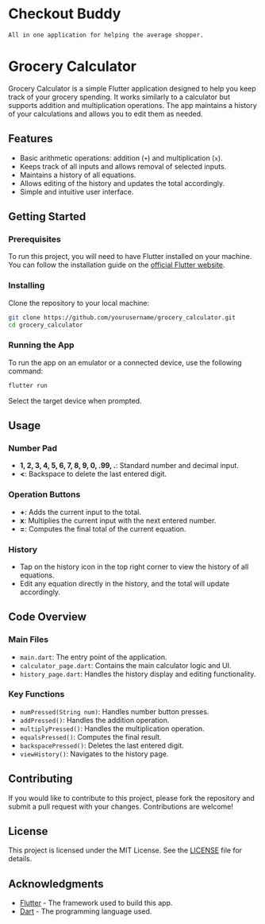 
# Checkout Buddy

    All in one application for helping the average shopper. 


# Grocery Calculator

Grocery Calculator is a simple Flutter application designed to help you keep track of your grocery spending. It works similarly to a calculator but supports addition and multiplication operations. The app maintains a history of your calculations and allows you to edit them as needed.

## Features

- Basic arithmetic operations: addition (`+`) and multiplication (`x`).
- Keeps track of all inputs and allows removal of selected inputs.
- Maintains a history of all equations.
- Allows editing of the history and updates the total accordingly.
- Simple and intuitive user interface.

## Getting Started

### Prerequisites

To run this project, you will need to have Flutter installed on your machine. You can follow the installation guide on the [official Flutter website](https://flutter.dev/docs/get-started/install).

### Installing

Clone the repository to your local machine:

```sh
git clone https://github.com/yourusername/grocery_calculator.git
cd grocery_calculator
```

### Running the App

To run the app on an emulator or a connected device, use the following command:

```sh
flutter run
```

Select the target device when prompted.

## Usage

### Number Pad

- **1, 2, 3, 4, 5, 6, 7, 8, 9, 0, .99, .**: Standard number and decimal input.
- **<**: Backspace to delete the last entered digit.

### Operation Buttons

- **+**: Adds the current input to the total.
- **x**: Multiplies the current input with the next entered number.
- **=**: Computes the final total of the current equation.

### History

- Tap on the history icon in the top right corner to view the history of all equations.
- Edit any equation directly in the history, and the total will update accordingly.

## Code Overview

### Main Files

- `main.dart`: The entry point of the application.
- `calculator_page.dart`: Contains the main calculator logic and UI.
- `history_page.dart`: Handles the history display and editing functionality.

### Key Functions

- `numPressed(String num)`: Handles number button presses.
- `addPressed()`: Handles the addition operation.
- `multiplyPressed()`: Handles the multiplication operation.
- `equalsPressed()`: Computes the final result.
- `backspacePressed()`: Deletes the last entered digit.
- `viewHistory()`: Navigates to the history page.

## Contributing

If you would like to contribute to this project, please fork the repository and submit a pull request with your changes. Contributions are welcome!

## License

This project is licensed under the MIT License. See the [LICENSE](LICENSE) file for details.

## Acknowledgments

- [Flutter](https://flutter.dev/) - The framework used to build this app.
- [Dart](https://dart.dev/) - The programming language used.
